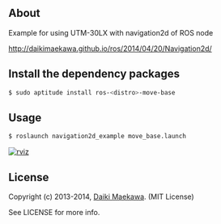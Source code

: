 ## About

Example for using UTM-30LX with navigation2d of ROS node

http://daikimaekawa.github.io/ros/2014/04/20/Navigation2d/

## Install the dependency packages

```sh
$ sudo aptitude install ros-<distro>-move-base
```

## Usage

```sh
$ roslaunch navigation2d_example move_base.launch
```    
    
[![rviz](http://img.youtube.com/vi/c68E9-21fkw/0.jpg)](https://www.youtube.com/watch?v=c68E9-21fkw)    
    
## License

Copyright (c) 2013-2014, [Daiki Maekawa](http://daikimaekawa.strikingly.com/). (MIT License)

See LICENSE for more info.
